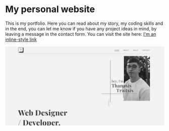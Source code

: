 # My personal website

This is my portfolio. Here you can read about my story, my coding skills and in the end, you can let me know if you have any project ideas in mind, by leaving a message in the contact form. You can visit the site here: [I'm an inline-style link](thanasistraitsis.com)

![alte text](https://github.com/Thanasis-Traitsis/Thanasis-Traitsis.github.io/blob/main/Home-page.png)
